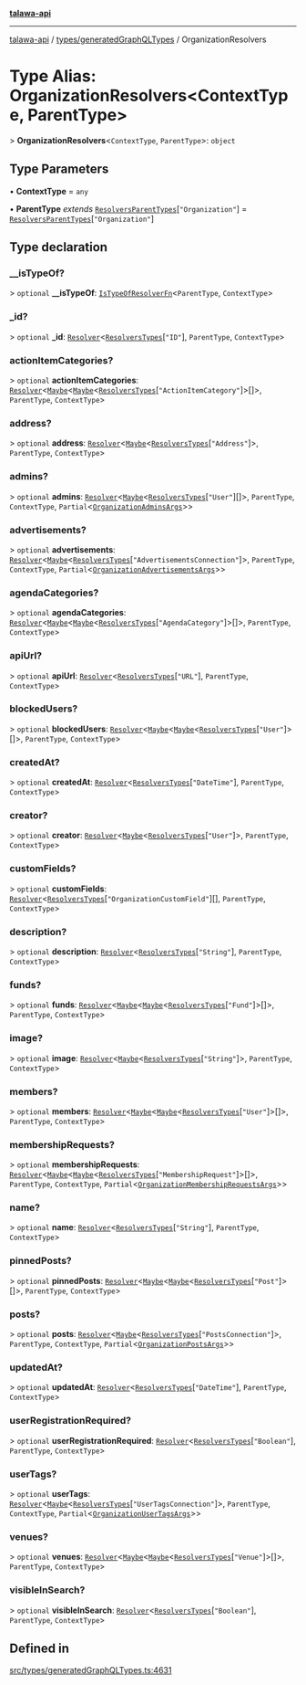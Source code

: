[**talawa-api**](../../../README.md)

***

[talawa-api](../../../modules.md) / [types/generatedGraphQLTypes](../README.md) / OrganizationResolvers

# Type Alias: OrganizationResolvers\<ContextType, ParentType\>

\> **OrganizationResolvers**\<`ContextType`, `ParentType`\>: `object`

## Type Parameters

• **ContextType** = `any`

• **ParentType** *extends* [`ResolversParentTypes`](ResolversParentTypes.md)\[`"Organization"`\] = [`ResolversParentTypes`](ResolversParentTypes.md)\[`"Organization"`\]

## Type declaration

### \_\_isTypeOf?

\> `optional` **\_\_isTypeOf**: [`IsTypeOfResolverFn`](IsTypeOfResolverFn.md)\<`ParentType`, `ContextType`\>

### \_id?

\> `optional` **\_id**: [`Resolver`](Resolver.md)\<[`ResolversTypes`](ResolversTypes.md)\[`"ID"`\], `ParentType`, `ContextType`\>

### actionItemCategories?

\> `optional` **actionItemCategories**: [`Resolver`](Resolver.md)\<[`Maybe`](Maybe.md)\<[`Maybe`](Maybe.md)\<[`ResolversTypes`](ResolversTypes.md)\[`"ActionItemCategory"`\]\>[]\>, `ParentType`, `ContextType`\>

### address?

\> `optional` **address**: [`Resolver`](Resolver.md)\<[`Maybe`](Maybe.md)\<[`ResolversTypes`](ResolversTypes.md)\[`"Address"`\]\>, `ParentType`, `ContextType`\>

### admins?

\> `optional` **admins**: [`Resolver`](Resolver.md)\<[`Maybe`](Maybe.md)\<[`ResolversTypes`](ResolversTypes.md)\[`"User"`\][]\>, `ParentType`, `ContextType`, `Partial`\<[`OrganizationAdminsArgs`](OrganizationAdminsArgs.md)\>\>

### advertisements?

\> `optional` **advertisements**: [`Resolver`](Resolver.md)\<[`Maybe`](Maybe.md)\<[`ResolversTypes`](ResolversTypes.md)\[`"AdvertisementsConnection"`\]\>, `ParentType`, `ContextType`, `Partial`\<[`OrganizationAdvertisementsArgs`](OrganizationAdvertisementsArgs.md)\>\>

### agendaCategories?

\> `optional` **agendaCategories**: [`Resolver`](Resolver.md)\<[`Maybe`](Maybe.md)\<[`Maybe`](Maybe.md)\<[`ResolversTypes`](ResolversTypes.md)\[`"AgendaCategory"`\]\>[]\>, `ParentType`, `ContextType`\>

### apiUrl?

\> `optional` **apiUrl**: [`Resolver`](Resolver.md)\<[`ResolversTypes`](ResolversTypes.md)\[`"URL"`\], `ParentType`, `ContextType`\>

### blockedUsers?

\> `optional` **blockedUsers**: [`Resolver`](Resolver.md)\<[`Maybe`](Maybe.md)\<[`Maybe`](Maybe.md)\<[`ResolversTypes`](ResolversTypes.md)\[`"User"`\]\>[]\>, `ParentType`, `ContextType`\>

### createdAt?

\> `optional` **createdAt**: [`Resolver`](Resolver.md)\<[`ResolversTypes`](ResolversTypes.md)\[`"DateTime"`\], `ParentType`, `ContextType`\>

### creator?

\> `optional` **creator**: [`Resolver`](Resolver.md)\<[`Maybe`](Maybe.md)\<[`ResolversTypes`](ResolversTypes.md)\[`"User"`\]\>, `ParentType`, `ContextType`\>

### customFields?

\> `optional` **customFields**: [`Resolver`](Resolver.md)\<[`ResolversTypes`](ResolversTypes.md)\[`"OrganizationCustomField"`\][], `ParentType`, `ContextType`\>

### description?

\> `optional` **description**: [`Resolver`](Resolver.md)\<[`ResolversTypes`](ResolversTypes.md)\[`"String"`\], `ParentType`, `ContextType`\>

### funds?

\> `optional` **funds**: [`Resolver`](Resolver.md)\<[`Maybe`](Maybe.md)\<[`Maybe`](Maybe.md)\<[`ResolversTypes`](ResolversTypes.md)\[`"Fund"`\]\>[]\>, `ParentType`, `ContextType`\>

### image?

\> `optional` **image**: [`Resolver`](Resolver.md)\<[`Maybe`](Maybe.md)\<[`ResolversTypes`](ResolversTypes.md)\[`"String"`\]\>, `ParentType`, `ContextType`\>

### members?

\> `optional` **members**: [`Resolver`](Resolver.md)\<[`Maybe`](Maybe.md)\<[`Maybe`](Maybe.md)\<[`ResolversTypes`](ResolversTypes.md)\[`"User"`\]\>[]\>, `ParentType`, `ContextType`\>

### membershipRequests?

\> `optional` **membershipRequests**: [`Resolver`](Resolver.md)\<[`Maybe`](Maybe.md)\<[`Maybe`](Maybe.md)\<[`ResolversTypes`](ResolversTypes.md)\[`"MembershipRequest"`\]\>[]\>, `ParentType`, `ContextType`, `Partial`\<[`OrganizationMembershipRequestsArgs`](OrganizationMembershipRequestsArgs.md)\>\>

### name?

\> `optional` **name**: [`Resolver`](Resolver.md)\<[`ResolversTypes`](ResolversTypes.md)\[`"String"`\], `ParentType`, `ContextType`\>

### pinnedPosts?

\> `optional` **pinnedPosts**: [`Resolver`](Resolver.md)\<[`Maybe`](Maybe.md)\<[`Maybe`](Maybe.md)\<[`ResolversTypes`](ResolversTypes.md)\[`"Post"`\]\>[]\>, `ParentType`, `ContextType`\>

### posts?

\> `optional` **posts**: [`Resolver`](Resolver.md)\<[`Maybe`](Maybe.md)\<[`ResolversTypes`](ResolversTypes.md)\[`"PostsConnection"`\]\>, `ParentType`, `ContextType`, `Partial`\<[`OrganizationPostsArgs`](OrganizationPostsArgs.md)\>\>

### updatedAt?

\> `optional` **updatedAt**: [`Resolver`](Resolver.md)\<[`ResolversTypes`](ResolversTypes.md)\[`"DateTime"`\], `ParentType`, `ContextType`\>

### userRegistrationRequired?

\> `optional` **userRegistrationRequired**: [`Resolver`](Resolver.md)\<[`ResolversTypes`](ResolversTypes.md)\[`"Boolean"`\], `ParentType`, `ContextType`\>

### userTags?

\> `optional` **userTags**: [`Resolver`](Resolver.md)\<[`Maybe`](Maybe.md)\<[`ResolversTypes`](ResolversTypes.md)\[`"UserTagsConnection"`\]\>, `ParentType`, `ContextType`, `Partial`\<[`OrganizationUserTagsArgs`](OrganizationUserTagsArgs.md)\>\>

### venues?

\> `optional` **venues**: [`Resolver`](Resolver.md)\<[`Maybe`](Maybe.md)\<[`Maybe`](Maybe.md)\<[`ResolversTypes`](ResolversTypes.md)\[`"Venue"`\]\>[]\>, `ParentType`, `ContextType`\>

### visibleInSearch?

\> `optional` **visibleInSearch**: [`Resolver`](Resolver.md)\<[`ResolversTypes`](ResolversTypes.md)\[`"Boolean"`\], `ParentType`, `ContextType`\>

## Defined in

[src/types/generatedGraphQLTypes.ts:4631](https://github.com/PalisadoesFoundation/talawa-api/blob/832d310bae30bd8cb45fb1b44f62dd776dccc52f/src/types/generatedGraphQLTypes.ts#L4631)
